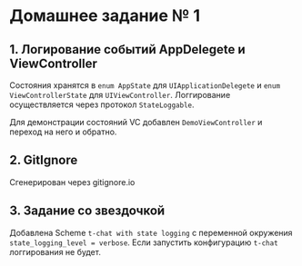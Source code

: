 # Домашнее задание № 1

## 1. Логирование событий AppDelegete и ViewController

Состояния хранятся в `enum AppState` для `UIApplicationDelegete` и `enum ViewControllerState` для `UIViewController`. Логгирование осуществляется через протокол `StateLoggable`.

Для демонстрации состояний VC добавлен `DemoViewController` и переход на него и обратно.

## 2. GitIgnore

Сгенерирован через gitignore.io

## 3. Задание со звездочкой

Добавлена Scheme `t-chat with state logging` с переменной окружения `state_logging_level = verbose`. Если запустить конфигурацию `t-chat` логгирования не будет.